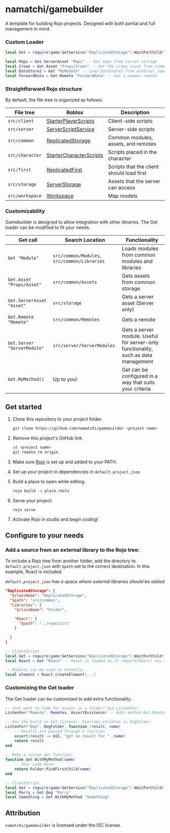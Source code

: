 # namatchi/gamebuilder
A template for building Rojo projects. Designed with both partial and full management in mind.

### Custom Loader

```lua
local Get = require(game:GetService("ReplicatedStorage"):WaitForChild("Get"))

local Maps = Get.ServerAsset "Maps" -- Get maps from server storage
local Crown = Get.Asset "Props/Crown" -- Get the crown asset from common storage
local DataStore2 = Get "MyModule" -- Load DataStore2 from external repo
local ForwardData = Get.Remote "ForwardData" -- Get a common remote
```

### Straightforward Rojo structure

By default, the file tree is organized as follows:

| File tree | Roblox | Description |
| - | - | - |
| `src/client` | [StarterPlayerScripts](https://developer.roblox.com/en-us/api-reference/class/PlayerScripts) | Client-side scripts |
| `src/server` | [ServerScriptService](https://developer.roblox.com/en-us/api-reference/class/ServerScriptService) | Server-side scripts |
| `src/common` | [ReplicatedStorage](https://developer.roblox.com/en-us/api-reference/class/ReplicatedStorage) | Common modules, assets, and remotes |
| `src/character` | [StarterCharacterScripts](https://developer.roblox.com/en-us/api-reference/class/StarterCharacterScripts) | Scripts placed in the character |
| `src/first` | [ReplicatedFirst](https://developer.roblox.com/en-us/api-reference/class/ReplicatedFirst) | Scripts that the client should load first |
| `src/storage` | [ServerStorage](https://developer.roblox.com/en-us/api-reference/class/ServerStorage) | Assets that the server can access |
| `src/workspace` | [Workspace](https://developer.roblox.com/en-us/api-reference/class/Workspace) | Map models |

### Customizability

Gamebuilder is designed to allow integration with other libraries. The Get loader can be modified to fit your needs.

| Get call | Search Location | Functionality |
| - | - | - |
| `Get "Module"` | `src/common/Modules`, `src/common/Libraries` | Loads modules from common modules and libraries |
| `Get.Asset "Props/Asset"` | `src/common/Assets` | Gets assets from common storage |
| `Get.ServerAsset "Asset"` | `src/storage` | Gets a server asset (Server only) |
| `Get.Remote "Remote"` | `src/common/Remotes` | Gets a remote |
| `Get.Server "ServerModule"` | `src/server/ServerModules` | Gets a server module. Useful for server-only functionality, such as data management |
| `Get.MyMethod()` | Up to you! | Get can be configured in a way that suits your criteria |

## Get started

1. Clone this repository to your project folder.

    ```bash
    git clone https://github.com/namatchi/gamebuilder <project name>
    ```

2. Remove this project's GitHub link.

    ```bash
    cd <project name>
    git remote rm origin
    ```

3. Make sure [Rojo](https://github.com/rojo-rbx/rojo) is set up and added to your PATH.

4. Set up your project in dependencies in `default.project.json`

5. Build a place to open while editing.

    ```bash
    rojo build -o place.rbxlx
    ```

6. Serve your project.

    ```bash
    rojo serve
    ```

7. Activate Rojo in studio and begin coding!

## Configure to your needs

### Add a source from an external library to the Rojo tree:

To include a Rojo tree from another folder, add the directory to `default.project.json` with `$path` set to the correct destination. In this example, Roact is included.

*`default.project.json` has a space where external libraries should be added*

```json
"ReplicatedStorage": {
  "$className": "ReplicatedStorage",
  "$path": "src/common",
  "Libraries": {
    "$className": "Folder",

    "Roact": {
      "$path": "../roact/src"
    }

  }
}
```

```lua
-- ClientScript
local Get = require(game:GetService("ReplicatedStorage"):WaitForChild("Get"))
local Roact = Get "Roact" -- Roact is loaded as if require(Roact) was called.

-- Modules can be used as normally.
local element = Roact.createElement(...)
```

### Customizing the Get loader

The Get loader can be customized to add extra functionality.

```lua
-- Just want to look for assets in a folder? Use ListenFor!
ListenFor("Remote", Remotes, AssertExistence) -- Adds method Get.Remote

-- Use the built-in Get listener. Searches children in DogFolder.
ListenFor("Dog", DogFolder, function (result, name)
    -- Results are passed through a function
    assert(result ~= nil, "got no result for "..name)
    return result
end
    
-- Make a custom get function.
function Get.WithMyMethod(name)
    -- Your code here!
    return Folder:FindFirstChild(name)
end
```

```lua
-- ClientScript
local Get = require(game:GetService("ReplicatedStorage"):WaitForChild("Get"))
local Perry = Get.Dog "Perry"
local Something = Get.WithMyMethod "Something"
```

## Attribution

`namatchi/gamebuilder` is licensed under the ISC license.

